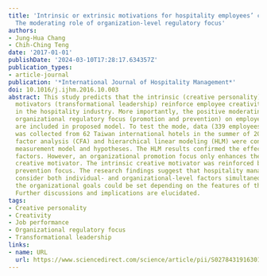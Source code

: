 ```yaml
---
title: 'Intrinsic or extrinsic motivations for hospitality employees’ creativity:
  The moderating role of organization-level regulatory focus'
authors:
- Jung-Hua Chang
- Chih-Ching Teng
date: '2017-01-01'
publishDate: '2024-03-10T17:28:17.634357Z'
publication_types:
- article-journal
publication: '*International Journal of Hospitality Management*'
doi: 10.1016/j.ijhm.2016.10.003
abstract: This study predicts that the intrinsic (creative personality) and extrinsic
  motivators (transformational leadership) reinforce employee creativity and job performance
  in the hospitality industry. More importantly, the positive moderating effects of
  organizational regulatory focus (promotion and prevention) on employee creativity
  are included in proposed model. To test the mode, data (339 employees and 72 supervisors)
  was collected from 62 Taiwan international hotels in the summer of 2014. A confirmatory
  factor analysis (CFA) and hierarchical linear modeling (HLM) were conducted to examine
  measurement model and hypotheses. The HLM results confirmed the effects of individual-level
  factors. However, an organizational promotion focus only enhances the extrinsic
  creative motivator. The intrinsic creative motivator was reinforced by an organizational
  prevention focus. The research findings suggest that hospitality managers should
  consider both individual- and organizational-level factors simultaneously. Indeed,
  the organizational goals could be set depending on the features of the department.
  Further discussions and implications are elucidated.
tags:
- Creative personality
- Creativity
- Job performance
- Organizational regulatory focus
- Transformational leadership
links:
- name: URL
  url: https://www.sciencedirect.com/science/article/pii/S0278431916301360
---
```

